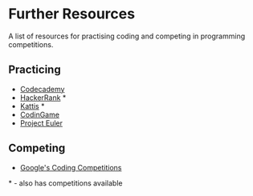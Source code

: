 # Further Resources
A list of resources for practising coding and competing in programming competitions.

## Practicing
* [Codecademy](https://www.codecademy.com/)
* [HackerRank](https://www.hackerrank.com) \*
* [Kattis](https://open.kattis.com/) \*
* [CodinGame](https://www.codingame.com/)
* [Project Euler](https://projecteuler.net/)

## Competing
* [Google's Coding Competitions](https://codingcompetitions.withgoogle.com/)

\* - also has competitions available
